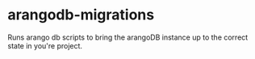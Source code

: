 # arangodb-migrations
Runs arango db scripts to bring the arangoDB instance up to the correct state in you're project.
